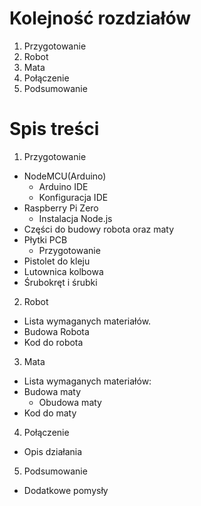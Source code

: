 # Kolejność rozdziałów
1. Przygotowanie
2. Robot
3. Mata
4. Połączenie
5. Podsumowanie

# Spis treści
1. Przygotowanie
  * NodeMCU(Arduino)
    - Arduino IDE
    - Konfiguracja IDE
  * Raspberry Pi Zero
    - Instalacja Node.js
  * Części do budowy robota oraz maty
  * Płytki PCB
    - Przygotowanie
  * Pistolet do kleju
  * Lutownica kolbowa
  * Śrubokręt i śrubki
2. Robot
  * Lista wymaganych materiałów.
  * Budowa Robota
  * Kod do robota
3. Mata
  * Lista wymaganych materiałów:
  * Budowa maty
    - Obudowa maty
  * Kod do maty
4. Połączenie
  * Opis działania
5. Podsumowanie
  * Dodatkowe pomysły
